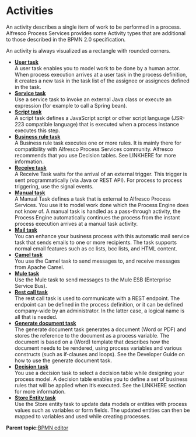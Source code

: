 # Activities

An activity describes a single item of work to be performed in a process. Alfresco Process Services provides some Activity types that are additional to those described in the BPMN 2.0 specification.

An activity is always visualized as a rectangle with rounded corners.

-   **[User task](../topics/user_task.md)**  
A user task enables you to model work to be done by a human actor. When process execution arrives at a user task in the process definition, it creates a new task in the task list of the assignee or assignees defined in the task.
-   **[Service task](../topics/service_task.md)**  
Use a service task to invoke an external Java class or execute an expression \(for example to call a Spring bean\).
-   **[Script task](../topics/script_task.md)**  
A script task defines a JavaScript script or other script language \(JSR-223 compatible language\) that is executed when a process instance executes this step.
-   **[Business rule task](../topics/business_rule_task.md)**  
A Business rule task executes one or more rules. It is mainly there for compatibility with Alfresco Process Services community. Alfresco recommends that you use Decision tables. See LINKHERE for more information.
-   **[Receive task](../topics/receive_task.md)**  
A Receive Task waits for the arrival of an external trigger. This trigger is sent programmatically \(via Java or REST API\). For process to process triggering, use the signal events.
-   **[Manual task](../topics/manual_task.md)**  
A Manual Task defines a task that is external to Alfresco Process Services. You use it to model work done which the Process Engine does not know of. A manual task is handled as a pass-through activity, the Process Engine automatically continues the process from the instant process execution arrives at a manual task activity.
-   **[Mail task](../topics/mail_task.md)**  
You can enhance your business process with this automatic mail service task that sends emails to one or more recipients. The task supports normal email features such as cc lists, bcc lists, and HTML content.
-   **[Camel task](../topics/camel_task.md)**  
You use the Camel task to send messages to, and receive messages from Apache Camel.
-   **[Mule task](../topics/mule_task.md)**  
Use the Mule task to send messages to the Mule ESB \(Enterprise Service Bus\).
-   **[Rest call task](../topics/rest_call_task.md)**  
The rest call task is used to communicate with a REST endpoint. The endpoint can be defined in the process definition, or it can be defined company-wide by an administrator. In the latter case, a logical name is all that is needed.
-   **[Generate document task](../topics/generate_document_task.md)**  
The generate document task generates a document \(Word or PDF\) and stores the reference to the document as a process variable. The document is based on a \(Word\) template that describes how the document needs to be rendered, using process variables and various constructs \(such as if-clauses and loops\). See the Developer Guide on how to use the generate document task.
-   **[Decision task](../topics/decision_task.md)**  
You use a decision task to select a decision table while designing your process model. A decision table enables you to define a set of business rules that will be applied when it’s executed. See the LINKHERE section for more information.
-   **[Store Entity task](../topics/store_entity_task.md)**  
Use the Store entity task to update data models or entities with process values such as variables or form fields. The updated entities can then be mapped to variables and used while creating processes.

**Parent topic:**[BPMN editor](../topics/bpmn_editor.md)

